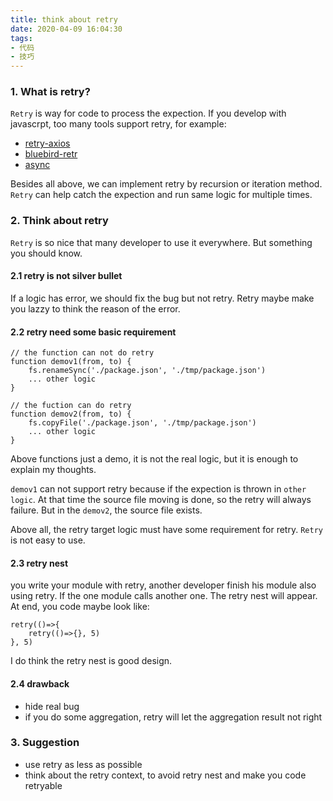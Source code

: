 ```yaml
---
title: think about retry
date: 2020-04-09 16:04:30
tags:
- 代码
- 技巧
---
```


### 1. What is retry?

`Retry` is way for code to process the expection. If you develop with javascrpt, too many tools support retry, for example:
- [retry-axios](https://github.com/JustinBeckwith/retry-axios)
- [bluebird-retr](https://github.com/demmer/bluebird-retry)
- [async](http://caolan.github.io/async/v3/docs.html#retry)

Besides all above, we can implement retry by recursion or iteration method. `Retry` can help catch the expection and run same logic for multiple times.

### 2. Think about retry

`Retry` is so nice that many developer to use it everywhere. But something you should know.

#### 2.1 retry is not silver bullet

If a logic has error, we should fix the bug but not retry. Retry maybe make you lazzy to think the reason of the error.

#### 2.2 retry need some basic requirement
```
// the function can not do retry
function demov1(from, to) {
    fs.renameSync('./package.json', './tmp/package.json')
    ... other logic
}

// the fuction can do retry
function demov2(from, to) {
    fs.copyFile('./package.json', './tmp/package.json')
    ... other logic
}
```
Above functions just a demo, it is not the real logic, but it is enough to explain my thoughts.

`demov1` can not support retry because if the expection is thrown in `other logic`. At that time the source file moving is done, so the retry will always failure. But in the `demov2`, the source file exists.

Above all, the retry target logic must have some requirement for retry. `Retry` is not easy to use.

#### 2.3 retry nest

you write your module with retry, another developer finish his module also using retry. If the one module calls another one. The retry nest will appear. At end, you code maybe look like:
```
retry(()=>{
    retry(()=>{}, 5)
}, 5)
```
I do think the retry nest is good design.

#### 2.4 drawback
- hide real bug
- if you do some aggregation, retry will let the aggregation result not right


### 3. Suggestion
- use retry as less as possible
- think about the retry context, to avoid retry nest and make you code retryable

